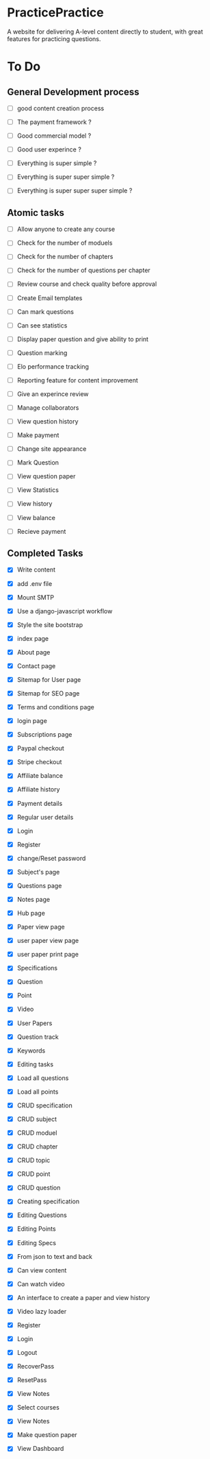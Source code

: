 # PracticePractice
A website for delivering A-level content directly to student, with great features for practicing questions.
# To Do

## General Development process
- [ ] good content creation process
- [ ] The payment framework ? 
- [ ] Good commercial model ? 
- [ ] Good user experince ?
- [ ] Everything is super simple ? 
- [ ] Everything is super super simple ? 
- [ ] Everything is super super super simple ? 




## Atomic tasks
- [ ] Allow anyone to create any course
- [ ] Check for the number of moduels
- [ ] Check for the number of chapters
- [ ] Check for the number of questions per chapter
- [ ] Review course and check quality before approval

- [ ] Create Email templates
- [ ] Can mark questions
- [ ] Can see statistics
- [ ] Display paper question and give ability to print
- [ ] Question marking
- [ ] Elo performance tracking
- [ ] Reporting feature for content improvement
- [ ] Give an experince review
- [ ] Manage collaborators
- [ ] View question history
- [ ] Make payment
- [ ] Change site appearance
- [ ] Mark Question
- [ ] View question paper
- [ ] View Statistics
- [ ] View history
- [ ] View balance
- [ ] Recieve payment

## Completed Tasks

- [x] Write content
- [x] add .env file
- [x] Mount SMTP
- [x] Use a django-javascript workflow
- [x] Style the site bootstrap
- [x] index page
- [x] About page
- [x] Contact page
- [x] Sitemap for User page
- [x] Sitemap for SEO page
- [x] Terms and conditions page
- [x] login page
- [x] Subscriptions page
- [x] Paypal checkout
- [x] Stripe checkout
- [x] Affiliate balance
- [x] Affiliate history
- [x] Payment details
- [x] Regular user details
- [x] Login
- [x] Register
- [x] change/Reset password
- [x] Subject's page
- [x] Questions page
- [x] Notes page
- [x] Hub page
- [x] Paper view page
- [x] user paper view page
- [x] user paper print page
- [x] Specifications
- [x] Question 
- [x] Point 
- [x] Video 
- [x] User Papers 
- [x] Question track 
- [x] Keywords
- [x] Editing tasks
- [x] Load all questions
- [x] Load all points
- [x] CRUD specification
- [x] CRUD subject
- [x] CRUD moduel
- [x] CRUD chapter
- [x] CRUD topic
- [x] CRUD point
- [x] CRUD question
- [x] Creating specification
- [x] Editing Questions
- [x] Editing Points
- [x] Editing Specs
- [x] From json to text and back
- [x] Can view content
- [x] Can watch video
- [x] An interface to create a paper and view history
- [x] Video lazy loader
- [x] Register
- [x] Login
- [x] Logout
- [x] RecoverPass
- [x] ResetPass
- [x] View Notes
- [x] Select courses
- [x] View Notes
- [x] Make question paper
- [x] View Dashboard





